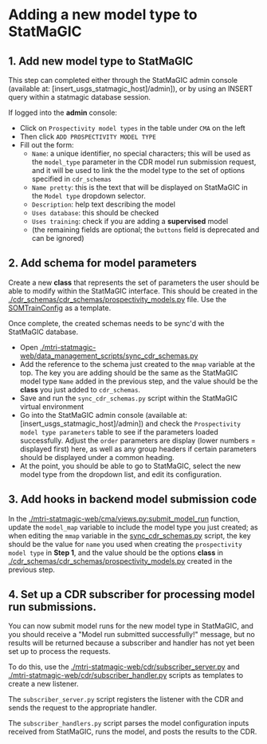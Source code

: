 # Adding a new model type to StatMaGIC

## 1. Add new model type to StatMaGIC

This step can completed either through the StatMaGIC admin console (available at: \[insert_usgs_statmagic_host\]/admin]), or by using an INSERT query within a statmagic database session.

If logged into the **admin** console:
* Click on `Prospectivity model types` in the table under `CMA` on the left
* Then click `ADD PROSPECTIVITY MODEL TYPE`
* Fill out the form:
    * `Name`: a unique identifier, no special characters; this will be used as the `model_type` parameter in the CDR model run submission request, and it will be used to link the the model type to the set of options specified in `cdr_schemas`
    * `Name pretty`: this is the text that will be displayed on StatMaGIC in the `Model type` dropdown selector.
    * `Description`: help text describing the model
    * `Uses database`: this should be checked
    * `Uses training`: check if you are adding a **supervised** model
    * (the remaining fields are optional; the `buttons` field is deprecated and can be ignored)


## 2. Add schema for model parameters

Create a new **class** that represents the set of parameters the user should be able to modify within the StatMaGIC interface. This should be created in the [./cdr_schemas/cdr_schemas/prospectivity_models.py](https://github.com/DARPA-CRITICALMAAS/cdr_schemas/blob/main/cdr_schemas/prospectivity_models.py) file. Use the [SOMTrainConfig](https://github.com/DARPA-CRITICALMAAS/cdr_schemas/blob/main/cdr_schemas/prospectivity_models.py#L72) as a template.

Once complete, the created schemas needs to be sync'd with the StatMaGIC database.
* Open [./mtri-statmagic-web/data_management_scripts/sync_cdr_schemas.py](https://github.com/DARPA-CRITICALMAAS/mtri-statmagic-web/blob/main/data_management_scripts/sync_cdr_schemas.py)
* Add the reference to the schema just created to the `mmap` variable at the top. The key you are adding should be the same as the StatMaGIC model type `Name` added in the previous step, and the value should be the **class** you just added to `cdr_schemas`. 
* Save and run the `sync_cdr_schemas.py` script within the StatMaGIC virtual environment
* Go into the StatMaGIC admin console (available at: \[insert_usgs_statmagic_host\]/admin]) and check the `Prospectivity model type parameters` table to see if the parameters loaded successfully. Adjust the `order` parameters are display (lower numbers = displayed first) here, as well as any group headers if certain parameters should be displayed under a common heading.
* At the point, you should be able to go to StatMaGIC, select the new model type from the dropdown list, and edit its configuration.


## 3. Add hooks in backend model submission code

In the [./mtri-statmagic-web/cma/views.py:submit_model_run](https://github.com/DARPA-CRITICALMAAS/mtri-statmagic-web/blob/main/cma/views.py#L872) function, update the `model_map` variable to include the model type you just created; as when editing the `mmap` variable in the [sync_cdr_schemas.py](https://github.com/DARPA-CRITICALMAAS/mtri-statmagic-web/blob/main/data_management_scripts/sync_cdr_schemas.py) script, the key should be the value for `name` you used when creating the `prospectivity model type` in **Step 1**, and the value should be the options **class** in [./cdr_schemas/cdr_schemas/prospectivity_models.py](https://github.com/DARPA-CRITICALMAAS/cdr_schemas/blob/main/cdr_schemas/prospectivity_models.py) created in the previous step.


## 4. Set up a CDR subscriber for processing model run submissions.

You can now submit model runs for the new model type in StatMaGIC, and you should receive a "Model run submitted successfully!" message, but no results will be returned because a subscriber and handler has not yet been set up to process the requests.

To do this, use the [./mtri-statmagic-web/cdr/subscriber_server.py](https://github.com/DARPA-CRITICALMAAS/mtri-statmagic-web/blob/main/cdr/subscriber_server.py) and [./mtri-statmagic-web/cdr/subscriber_handler.py](https://github.com/DARPA-CRITICALMAAS/mtri-statmagic-web/blob/main/cdr/subscriber_handler.py) scripts as templates to create a new listener.

The `subscriber_server.py` script registers the listener with the CDR and sends the request to the appropriate handler. 

The `subscriber_handlers.py` script parses the model configuration inputs received from StatMaGIC, runs the model, and posts the results to the CDR.
